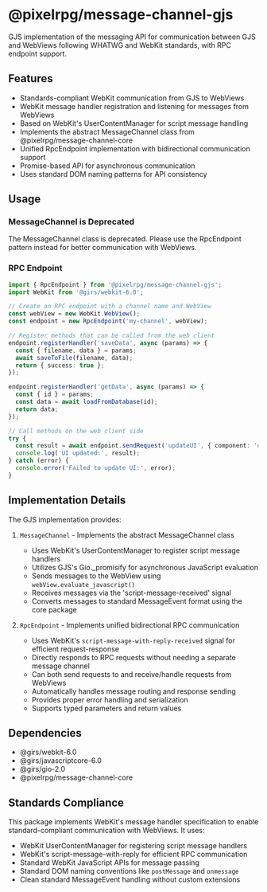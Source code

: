 # @pixelrpg/message-channel-gjs

GJS implementation of the messaging API for communication between GJS and WebViews following WHATWG and WebKit standards, with RPC endpoint support.

## Features

- Standards-compliant WebKit communication from GJS to WebViews
- WebKit message handler registration and listening for messages from WebViews
- Based on WebKit's UserContentManager for script message handling
- Implements the abstract MessageChannel class from @pixelrpg/message-channel-core
- Unified RpcEndpoint implementation with bidirectional communication support
- Promise-based API for asynchronous communication
- Uses standard DOM naming patterns for API consistency

## Usage

### MessageChannel is Deprecated

The MessageChannel class is deprecated. Please use the RpcEndpoint pattern instead for better communication with WebViews.

### RPC Endpoint

```typescript
import { RpcEndpoint } from '@pixelrpg/message-channel-gjs';
import WebKit from '@girs/webkit-6.0';

// Create an RPC endpoint with a channel name and WebView
const webView = new WebKit.WebView();
const endpoint = new RpcEndpoint('my-channel', webView);

// Register methods that can be called from the web client
endpoint.registerHandler('saveData', async (params) => {
  const { filename, data } = params;
  await saveToFile(filename, data);
  return { success: true };
});

endpoint.registerHandler('getData', async (params) => {
  const { id } = params;
  const data = await loadFromDatabase(id);
  return data;
});

// Call methods on the web client side
try {
  const result = await endpoint.sendRequest('updateUI', { component: 'dashboard', visible: true });
  console.log('UI updated:', result);
} catch (error) {
  console.error('Failed to update UI:', error);
}
```

## Implementation Details

The GJS implementation provides:

1. `MessageChannel` - Implements the abstract MessageChannel class
   - Uses WebKit's UserContentManager to register script message handlers
   - Utilizes GJS's Gio._promisify for asynchronous JavaScript evaluation
   - Sends messages to the WebView using `webView.evaluate_javascript()`
   - Receives messages via the 'script-message-received' signal
   - Converts messages to standard MessageEvent format using the core package

2. `RpcEndpoint` - Implements unified bidirectional RPC communication
   - Uses WebKit's `script-message-with-reply-received` signal for efficient request-response
   - Directly responds to RPC requests without needing a separate message channel
   - Can both send requests to and receive/handle requests from WebViews
   - Automatically handles message routing and response sending
   - Provides proper error handling and serialization
   - Supports typed parameters and return values

## Dependencies

- @girs/webkit-6.0
- @girs/javascriptcore-6.0
- @girs/gio-2.0
- @pixelrpg/message-channel-core

## Standards Compliance

This package implements WebKit's message handler specification to enable standard-compliant communication with WebViews. It uses:

- WebKit UserContentManager for registering script message handlers
- WebKit's script-message-with-reply for efficient RPC communication
- Standard WebKit JavaScript APIs for message passing
- Standard DOM naming conventions like `postMessage` and `onmessage`
- Clean standard MessageEvent handling without custom extensions